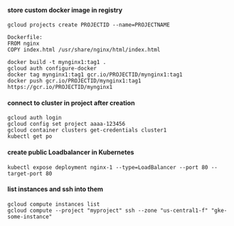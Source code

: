 #### store custom docker image in registry

```
gcloud projects create PROJECTID --name=PROJECTNAME

Dockerfile:
FROM nginx
COPY index.html /usr/share/nginx/html/index.html

docker build -t mynginx1:tag1 .
gcloud auth configure-docker
docker tag mynginx1:tag1 gcr.io/PROJECTID/mynginx1:tag1
docker push gcr.io/PROJECTID/mynginx1:tag1
https://gcr.io/PROJECTID/mynginx1

```

#### connect to cluster in project after creation
```
gcloud auth login
gcloud config set project aaaa-123456
gcloud container clusters get-credentials cluster1
kubectl get po
```

#### create public Loadbalancer in Kubernetes 
```
kubectl expose deployment nginx-1 --type=LoadBalancer --port 80 --target-port 80
```

#### list instances and ssh into them
```
gcloud compute instances list
gcloud compute --project "myproject" ssh --zone "us-central1-f" "gke-some-instance"
```
